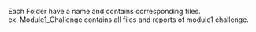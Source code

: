 Each Folder have a name and contains corresponding files.
<br>
ex. Module1_Challenge contains all files and reports of module1 challenge.
